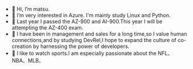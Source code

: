 - 👋 Hi, I’m matsu.
- 👀 I’m very interested in Azure. I'm mainly study Linux and Python.
- 🌱 Last year I passed the AZ-900 and AI-900.This year I will be attempting the AZ-400 exam.
- 💞️ I have been in management and sales for a long time,so I value human connections,and by studying DevRel,I hope to expand the culture of co-creation by harnessing the power of developers.
- 🏈 I like to watch sports.I am especially passionate about the NFL、NBA、MLB、

<!---
antmatsu2000/antmatsu2000 is a ✨ special ✨ repository because its `README.md` (this file) appears on your GitHub profile.
You can click the Preview link to take a look at your changes.
--->
